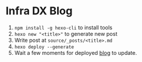 # Infra DX Blog

1. `npm install -g hexo-cli` to install tools
2. `hexo new "<title>"` to generate new post
3. Write post at `source/_posts/<title>.md`
4. `hexo deploy --generate`
5. Wait a few moments for deployed [blog](https://lystable.github.io/infra-dx-blog/) to update.